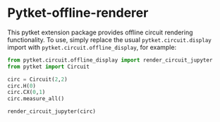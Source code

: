 # Pytket-offline-renderer

This pytket extension package provides offline circuit rendering functionality.
To use, simply replace the usual `pytket.circuit.display` import with `pytket.circuit.offline_display`, for example:
```python
from pytket.circuit.offline_display import render_circuit_jupyter
from pytket import Circuit

circ = Circuit(2,2)
circ.H(0)
circ.CX(0,1)
circ.measure_all()

render_circuit_jupyter(circ)
```
